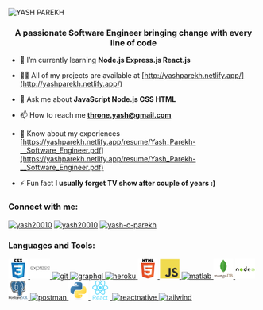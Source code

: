 ![YASH PAREKH](https://user-images.githubusercontent.com/7217164/121977736-e5fd0780-cd43-11eb-8506-709edae063bb.png)

<h3 align="center">A passionate Software Engineer bringing change with every line of code</h3>

- 🌱 I’m currently learning **Node.js Express.js React.js**

- 👨‍💻 All of my projects are available at [http://yashparekh.netlify.app/](http://yashparekh.netlify.app/)

- 💬 Ask me about **JavaScript Node.js CSS HTML**

- 📫 How to reach me **throne.yash@gmail.com**

- 📄 Know about my experiences [https://yashparekh.netlify.app/resume/Yash_Parekh-__Software_Engineer.pdf](https://yashparekh.netlify.app/resume/Yash_Parekh-__Software_Engineer.pdf)

- ⚡ Fun fact **I usually forget TV show after couple of years :)**

<h3 align="left">Connect with me:</h3>
<p align="left">
<a href="https://codepen.io/yash20010" target="blank"><img align="center" src="https://www.vectorlogo.zone/logos/codepen/codepen-tile.svg" alt="yash20010" height="30" width="30" /></a>
<a href="https://twitter.com/yash20010" target="blank"><img align="center" src="https://www.vectorlogo.zone/logos/twitter/twitter-tile.svg" alt="yash20010" height="30" width="30" /></a>
<a href="https://linkedin.com/in/yash-c-parekh" target="blank"><img align="center" src="https://www.vectorlogo.zone/logos/linkedin/linkedin-tile.svg" alt="yash-c-parekh" height="30" width="30" /></a>
</p>

<h3 align="left">Languages and Tools:</h3>
<p align="left"> <a href="https://www.w3schools.com/css/" target="_blank"> <img src="https://raw.githubusercontent.com/devicons/devicon/master/icons/css3/css3-original-wordmark.svg" alt="css3" width="40" height="40"/> </a> <a href="https://expressjs.com" target="_blank"> <img src="https://raw.githubusercontent.com/devicons/devicon/master/icons/express/express-original-wordmark.svg" alt="express" width="40" height="40"/> </a> <a href="https://git-scm.com/" target="_blank"> <img src="https://www.vectorlogo.zone/logos/git-scm/git-scm-icon.svg" alt="git" width="40" height="40"/> </a> <a href="https://graphql.org" target="_blank"> <img src="https://www.vectorlogo.zone/logos/graphql/graphql-icon.svg" alt="graphql" width="40" height="40"/> </a> <a href="https://heroku.com" target="_blank"> <img src="https://www.vectorlogo.zone/logos/heroku/heroku-icon.svg" alt="heroku" width="40" height="40"/> </a> <a href="https://www.w3.org/html/" target="_blank"> <img src="https://raw.githubusercontent.com/devicons/devicon/master/icons/html5/html5-original-wordmark.svg" alt="html5" width="40" height="40"/> </a> <a href="https://developer.mozilla.org/en-US/docs/Web/JavaScript" target="_blank"> <img src="https://raw.githubusercontent.com/devicons/devicon/master/icons/javascript/javascript-original.svg" alt="javascript" width="40" height="40"/> </a> <a href="https://www.mathworks.com/" target="_blank"> <img src="https://raw.githubusercontent.com/simple-icons/simple-icons/master/icons/mathworks.svg" alt="matlab" width="40" height="40"/> </a> <a href="https://www.mongodb.com/" target="_blank"> <img src="https://raw.githubusercontent.com/devicons/devicon/master/icons/mongodb/mongodb-original-wordmark.svg" alt="mongodb" width="40" height="40"/> </a> <a href="https://nodejs.org" target="_blank"> <img src="https://raw.githubusercontent.com/devicons/devicon/master/icons/nodejs/nodejs-original-wordmark.svg" alt="nodejs" width="40" height="40"/> </a> <a href="https://www.postgresql.org" target="_blank"> <img src="https://raw.githubusercontent.com/devicons/devicon/master/icons/postgresql/postgresql-original-wordmark.svg" alt="postgresql" width="40" height="40"/> </a> <a href="https://postman.com" target="_blank"> <img src="https://www.vectorlogo.zone/logos/getpostman/getpostman-icon.svg" alt="postman" width="40" height="40"/> </a> <a href="https://www.python.org" target="_blank"> <img src="https://raw.githubusercontent.com/devicons/devicon/master/icons/python/python-original.svg" alt="python" width="40" height="40"/> </a> <a href="https://reactjs.org/" target="_blank"> <img src="https://raw.githubusercontent.com/devicons/devicon/master/icons/react/react-original-wordmark.svg" alt="react" width="40" height="40"/> </a> <a href="https://reactnative.dev/" target="_blank"> <img src="https://reactnative.dev/img/header_logo.svg" alt="reactnative" width="40" height="40"/> </a> <a href="https://tailwindcss.com/" target="_blank"> <img src="https://www.vectorlogo.zone/logos/tailwindcss/tailwindcss-icon.svg" alt="tailwind" width="40" height="40"/> </a> </p>
